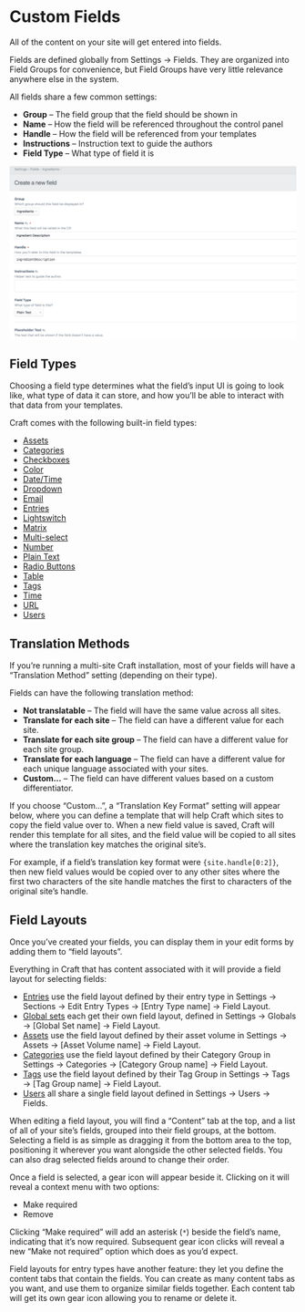 # Custom Fields

All of the content on your site will get entered into fields.

Fields are defined globally from Settings → Fields. They are organized into Field Groups for convenience, but Field Groups have very little relevance anywhere else in the system.

All fields share a few common settings:

- **Group** – The field group that the field should be shown in
- **Name** – How the field will be referenced throughout the control panel
- **Handle** – How the field will be referenced from your templates
- **Instructions** – Instruction text to guide the authors
- **Field Type** – What type of field it is

<BrowserShot url="https://mysite.test/admin/settings/fields/new" :link="false" :max-height="500">
<img src="./images/fields-field-settings.png">
</BrowserShot>

## Field Types

Choosing a field type determines what the field’s input UI is going to look like, what type of data it can store, and how you’ll be able to interact with that data from your templates.

Craft comes with the following built-in field types:

- [Assets](assets-fields.md)
- [Categories](categories-fields.md)
- [Checkboxes](checkboxes-fields.md)
- [Color](color-fields.md)
- [Date/Time](date-time-fields.md)
- [Dropdown](dropdown-fields.md)
- [Email](email-fields.md)
- [Entries](entries-fields.md)
- [Lightswitch](lightswitch-fields.md)
- [Matrix](matrix-fields.md)
- [Multi-select](multi-select-fields.md)
- [Number](number-fields.md)
- [Plain Text](plain-text-fields.md)
- [Radio Buttons](radio-buttons-fields.md)
- [Table](table-fields.md)
- [Tags](tags-fields.md)
- [Time](time-fields.md)
- [URL](url-fields.md)
- [Users](users-fields.md)

## Translation Methods

If you’re running a multi-site Craft installation, most of your fields will have a “Translation Method” setting (depending on their type).

Fields can have the following translation method:

- **Not translatable** – The field will have the same value across all sites.
- **Translate for each site** – The field can have a different value for each site.
- **Translate for each site group** – The field can have a different value for each site group.
- **Translate for each language** – The field can have a different value for each unique language associated with your sites.
- **Custom…** – The field can have different values based on a custom differentiator.

If you choose “Custom…”, a “Translation Key Format” setting will appear below, where you can define a template that will help Craft which sites to copy the field value over to. When a new field value is saved, Craft will render this template for all sites, and the field value will be copied to all sites where the translation key matches the original site’s.

For example, if a field’s translation key format were `{site.handle[0:2]}`, then new field values would be copied over to any other sites where the first two characters of the site handle matches the first to characters of the original site’s handle.

## Field Layouts

Once you’ve created your fields, you can display them in your edit forms by adding them to “field layouts”.

Everything in Craft that has content associated with it will provide a field layout for selecting fields:

- [Entries](entries.md) use the field layout defined by their entry type in Settings → Sections → Edit Entry Types → [Entry Type name] → Field Layout.
- [Global sets](globals.md) each get their own field layout, defined in Settings → Globals → [Global Set name] → Field Layout.
- [Assets](assets.md) use the field layout defined by their asset volume in Settings → Assets → [Asset Volume name] → Field Layout.
- [Categories](categories.md) use the field layout defined by their Category Group in Settings → Categories → [Category Group name] → Field Layout.
- [Tags](tags.md) use the field layout defined by their Tag Group in Settings → Tags → [Tag Group name] → Field Layout.
- [Users](users.md) all share a single field layout defined in Settings → Users → Fields.

When editing a field layout, you will find a “Content” tab at the top, and a list of all of your site’s fields, grouped into their field groups, at the bottom. Selecting a field is as simple as dragging it from the bottom area to the top, positioning it wherever you want alongside the other selected fields. You can also drag selected fields around to change their order.

Once a field is selected, a gear icon will appear beside it. Clicking on it will reveal a context menu with two options:

- Make required
- Remove

Clicking “Make required” will add an asterisk (`*`) beside the field’s name, indicating that it’s now required. Subsequent gear icon clicks will reveal a new “Make not required” option which does as you’d expect.

Field layouts for entry types have another feature: they let you define the content tabs that contain the fields. You can create as many content tabs as you want, and use them to organize similar fields together. Each content tab will get its own gear icon allowing you to rename or delete it.
